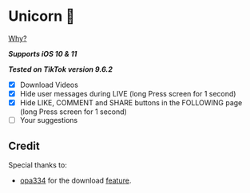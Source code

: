 # Unicorn 🦄
[Why?](https://www.theverge.com/2018/10/26/18026250/bytedance-china-tiktok-valuation-highest-toutiao)

***Supports iOS 10 & 11***

***Tested on TikTok version 9.6.2***


- [x] Download Videos
- [x] Hide user messages during LIVE (long Press screen for 1 second)
- [x] Hide LIKE, COMMENT and SHARE buttons in the FOLLOWING page (long Press screen for 1 second)
- [ ] Your suggestions

## Credit
Special thanks to:
- [opa334](https://github.com/opa334)  for the download [feature](https://github.com/opa334/Downloadally). 






